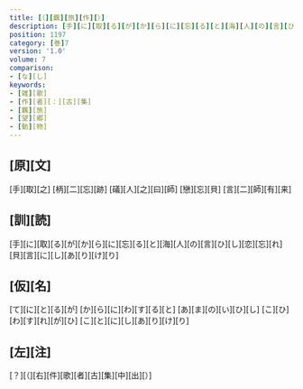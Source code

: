 ```yaml
---
title: [（][覊][旅][作][）]
description: [手][に][取][る][が][か][ら][に][忘][る][と][海][人][の][言][ひ][し][恋][忘][れ][貝][言][に][し][あ][り][け][り]
position: 1197
category: [巻]7
version: '1.0'
volume: 7
comparison:
- [な][し]
keywords:
- [雑][歌]
- [作][者][：][古][集]
- [羈][旅]
- [望][郷]
- [動][物]
---
```


## [原][文]

[手][取][之] [柄][二][忘][跡] [礒][人][之][曰][師] [戀][忘][貝] [言][二][師][有][来]

## [訓][読]

[手][に][取][る][が][か][ら][に][忘][る][と][海][人][の][言][ひ][し][恋][忘][れ][貝][言][に][し][あ][り][け][り]

## [仮][名]

[て][に][と][る][が] [か][ら][に][わ][す][る][と] [あ][ま][の][い][ひ][し] [こ][ひ][わ][す][れ][が][ひ] [こ][と][に][し][あ][り][け][り]

## [左][注]

[？][（][右][件][歌][者][古][集][中][出][）]
